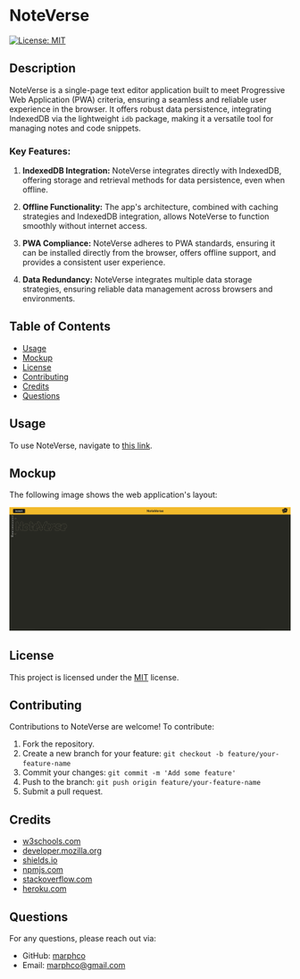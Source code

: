 # NoteVerse
[![License: MIT](https://img.shields.io/badge/License-MIT-yellow.svg)](https://opensource.org/licenses/MIT)

## Description
NoteVerse is a single-page text editor application built to meet Progressive Web Application (PWA) criteria, ensuring a seamless and reliable user experience in the browser. It offers robust data persistence, integrating IndexedDB via the lightweight `idb` package, making it a versatile tool for managing notes and code snippets.

### Key Features:

1. **IndexedDB Integration:** NoteVerse integrates directly with IndexedDB, offering storage and retrieval methods for data persistence, even when offline.

2. **Offline Functionality:** The app's architecture, combined with caching strategies and IndexedDB integration, allows NoteVerse to function smoothly without internet access.

3. **PWA Compliance:** NoteVerse adheres to PWA standards, ensuring it can be installed directly from the browser, offers offline support, and provides a consistent user experience.

4. **Data Redundancy:** NoteVerse integrates multiple data storage strategies, ensuring reliable data management across browsers and environments.

## Table of Contents
- [Usage](#usage)
- [Mockup](#mockup)
- [License](#license)
- [Contributing](#contributing)
- [Credits](#credits)
- [Questions](#questions)

## Usage
To use NoteVerse, navigate to [this link](https://example.com/notes.html).

## Mockup
The following image shows the web application's layout:

![Desktop screen size visualization.](/client/src/images/NoteVerse-screenshot.png)

## License
This project is licensed under the [MIT](https://opensource.org/licenses/MIT) license.

## Contributing
Contributions to NoteVerse are welcome! To contribute:
1. Fork the repository.
2. Create a new branch for your feature: `git checkout -b feature/your-feature-name`
3. Commit your changes: `git commit -m 'Add some feature'`
4. Push to the branch: `git push origin feature/your-feature-name`
5. Submit a pull request.

## Credits
- [w3schools.com](https://w3schools.com)
- [developer.mozilla.org](https://developer.mozilla.org/en-US/)
- [shields.io](https://shields.io/)
- [npmjs.com](https://docs.npmjs.com/)
- [stackoverflow.com](https://stackoverflow.com/questions/)
- [heroku.com](https://devcenter.heroku.com/categories/reference/)

## Questions
For any questions, please reach out via:
- GitHub: [marphco](https://github.com/marphco)
- Email: [marphco@gmail.com](mailto:marphco@gmail.com)
